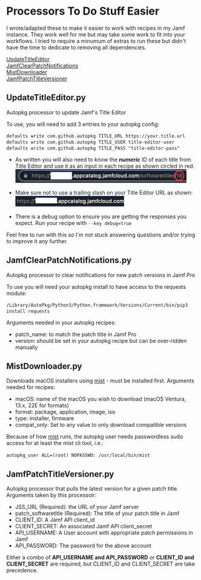 # Processors To Do Stuff Easier   
I wrote/adapted these to make it easier to work with recipes in my Jamf instance. They work well for me but may take some work to fit into your workflows. I tried to require a minumum of extras to run these but didn't have the time to dedicate to removing all dependencies.  
  
[UpdateTitleEditor](https://github.com/lazymacadmin/UpdateTitleEditor#updatetitleeditorpy)  
[JamfClearPatchNotifications](https://github.com/lazymacadmin/UpdateTitleEditor#jamfclearpatchnotificationspy)  
[MistDownloader](https://github.com/lazymacadmin/UpdateTitleEditor#mistdownloaderpy)  
[JamfPatchTitleVersioner](https://github.com/lazymacadmin/UpdateTitleEditor#jamfpatchtitleversionerpy) 


## UpdateTitleEditor.py
Autopkg processor to update Jamf's Title Editor

To use, you will need to add 3 entries to your autopkg config:
```
defaults write com.github.autopkg TITLE_URL https://your.title.url 
defaults write com.github.autopkg TITLE_USER title-editor-user
defaults write com.github.autopkg TITLE_PASS "title-editor-pass"
```
- As written you will also need to know the ***numeric*** ID of each title from Title Editor and use it as an input in each recipe as shown circled in red.<br/> ![Image of the Title Editor URL](Images/TitleEditorId.png)
- Make sure not to use a trailing slash on your Title Editor URL as shown:<br/> ![Title Editor Url](Images/TitleEditorUrl.png)

- There is a debug option to ensure you are getting the responses you expect. Run your recipe with `--key debug=true`

Feel free to run with this so I'm not stuck answering questions and/or trying to improve it any further.


## JamfClearPatchNotifications.py
Autopkg processor to clear notifications for new patch versions in Jamf Pro

To use you will need your autopkg install to have access to the requests module:
```
/Library/AutoPkg/Python3/Python.framework/Versions/Current/bin/pip3 install requests
```
Arguments needed in your autopkg recipes:
- patch_name: to match the patch title in Jamf Pro
- version: should be set in your autopkg recipe but can be over-ridden manually


## MistDownloader.py
Downloads macOS installers using [mist](https://github.com/ninxsoft/mist-cli) - must be installed first.
Arguments needed for recipes:
- macOS: name of the macOS you wish to download (macOS Ventura, 13.x, 22E for formats)
- format: package, application, image, iso 
- type: installer, firmware
- compat_only: Set to any value to only download compatible versions

Because of how [mist](https://github.com/ninxsoft/mist-cli) runs, the autopkg user needs passwordless sudo access for at least the mist cli tool, i.e.:

`autopkg_user ALL=(root) NOPASSWD: /usr/local/bin/mist`

## JamfPatchTitleVersioner.py
Autopkg processor that pulls the latest version for a given patch title. Arguments taken by this processoir:
- JSS_URL (Required): the URL of your Jamf server
- patch_softwaretitle (Required): The title of your patch title in Jamf
- CLIENT_ID: A Jamf API client_id
- CLIENT_SECRET: An associated Jamf API client_secret
- API_USERNAME: A User account with appropriate patch permissions in Jamf
- API_PASSWORD: The password for the above account

Either a combo of  **API_USERNAME and API_PASSWORD** or **CLIENT_ID and CLIENT_SECRET** are required, but CLIENT_ID and CLIENT_SECRET are take precedence.

